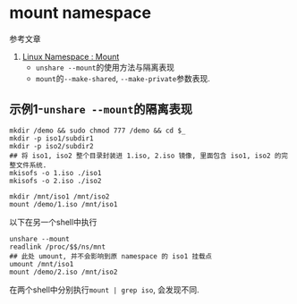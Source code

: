 # mount namespace

参考文章

1. [Linux Namespace : Mount](https://www.cnblogs.com/sparkdev/p/9424649.html)
    - `unshare --mount`的使用方法与隔离表现
    - `mount`的`--make-shared`, `--make-private`参数表现.

## 示例1-`unshare --mount`的隔离表现

```
mkdir /demo && sudo chmod 777 /demo && cd $_
mkdir -p iso1/subdir1
mkdir -p iso2/subdir2
## 将 iso1, iso2 整个目录封装进 1.iso, 2.iso 镜像, 里面包含 iso1, iso2 的完整文件系统.
mkisofs -o 1.iso ./iso1
mkisofs -o 2.iso ./iso2

mkdir /mnt/iso1 /mnt/iso2
mount /demo/1.iso /mnt/iso1
```

以下在另一个shell中执行

```
unshare --mount
readlink /proc/$$/ns/mnt
## 此处 umount, 并不会影响到原 namespace 的 iso1 挂载点
umount /mnt/iso1
mount /demo/2.iso /mnt/iso2
```

在两个shell中分别执行`mount | grep iso`, 会发现不同.
